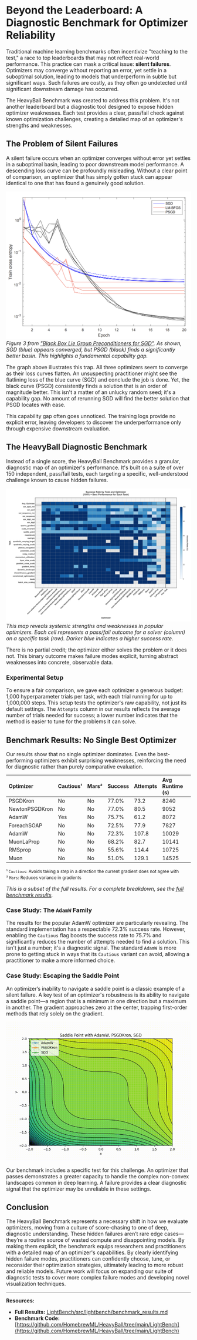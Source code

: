 # Beyond the Leaderboard: A Diagnostic Benchmark for Optimizer Reliability

Traditional machine learning benchmarks often incentivize "teaching to the test," a race to top leaderboards that may
not reflect real-world performance. This practice can mask a critical issue: **silent failures**. Optimizers may
converge without reporting an error, yet settle in a suboptimal solution, leading to models that underperform in subtle
but significant ways. Such failures are costly, as they often go undetected until significant downstream damage has occurred.

The HeavyBall Benchmark was created to address this problem. It's not another leaderboard but a diagnostic tool
designed to expose hidden optimizer weaknesses. Each test provides a clear, pass/fail check against known optimization
challenges, creating a detailed map of an optimizer's strengths and weaknesses.

## The Problem of Silent Failures

A silent failure occurs when an optimizer converges without error yet settles in a suboptimal basin, leading to poor
downstream model performance. A descending loss curve can be profoundly misleading. Without a clear point of comparison,
an optimizer that has simply gotten stuck can appear identical to one that has found a genuinely good solution.

![Three optimizers (SGD, L-BFGS, PSGD) converging to different loss values on the same problem.](assets/early_stopping.png)
*Figure 3 from ["Black Box Lie Group Preconditioners for SGD"](https://arxiv.org/abs/2211.04422). As shown, SGD (blue)
appears converged, but PSGD (black) finds a significantly better basin. This highlights a fundamental capability gap.*

The graph above illustrates this trap. All three optimizers seem to converge as their loss curves flatten. An
unsuspecting practitioner might see the flatlining loss of the blue curve (SGD) and conclude the job is done. Yet, the
black curve (PSGD) consistently finds a solution that is an order of magnitude better. This isn't a matter of an unlucky
random seed; it's a capability gap. No amount of rerunning SGD will find the better solution that PSGD locates with
ease.

This capability gap often goes unnoticed. The training logs provide no explicit error, leaving developers to discover
the underperformance only through expensive downstream evaluation.

## The HeavyBall Diagnostic Benchmark

Instead of a single score, the HeavyBall Benchmark provides a granular, diagnostic map of an optimizer's performance.
It's built on a suite of over 150 independent, pass/fail tests, each targeting a specific, well-understood challenge
known to cause hidden failures.

![A heatmap showing various optimizers (columns) and their success rate on different benchmark tasks (rows).](assets/benchmark_matrix.png)
*This map reveals systemic strengths and weaknesses in popular optimizers. Each cell represents a pass/fail outcome for
a solver (column) on a specific task (row). Darker blue indicates a higher success rate.*

There is no partial credit; the optimizer either solves the problem or it does not. This binary outcome makes failure
modes explicit, turning abstract weaknesses into concrete, observable data.

### Experimental Setup

To ensure a fair comparison, we gave each optimizer a generous budget: 1,000 hyperparameter trials per task, with each
trial running for up to 1,000,000 steps. This setup tests the optimizer's raw capability, not just its default settings.
The `Attempts` column in our results reflects the average number of trials needed for success; a lower number indicates
that the method is easier to tune for the problems it can solve.

## Benchmark Results: No Single Best Optimizer

Our results show that no single optimizer dominates. Even the best-performing optimizers exhibit surprising weaknesses,
reinforcing the need for diagnostic rather than purely comparative evaluation.

| Optimizer      | Cautious¹ | Mars² | Success | Attempts | Avg Runtime (s) |
|:---------------|:----------|:------|:--------|:---------|:----------------|
| PSGDKron       | No        | No    | 77.0%   | 73.2     | 8240            |
| NewtonPSGDKron | No        | No    | 77.0%   | 80.5     | 9052            |
| AdamW          | Yes       | No    | 75.7%   | 61.2     | 8072            |
| ForeachSOAP    | No        | No    | 72.5%   | 77.9     | 7827            |
| AdamW          | No        | No    | 72.3%   | 107.8    | 10029           |
| MuonLaProp     | No        | No    | 68.2%   | 82.7     | 10141           |
| RMSprop        | No        | No    | 55.6%   | 114.4    | 10725           |
| Muon           | No        | No    | 51.0%   | 129.1    | 14525           |

<small>¹ `Cautious`: Avoids taking a step in a direction the current gradient does not agree with</small>
<br>
<small>² `Mars`: Reduces variance in gradients</small>

*This is a subset of the full results. For a complete breakdown, see
the [full benchmark results](https://github.com/HomebrewML/LightBench/blob/master/lightbench/benchmark_results.md).*

### Case Study: The `AdamW` Family

The results for the popular AdamW optimizer are particularly revealing. The standard implementation has a respectable
72.3% success rate. However, enabling the `Cautious` flag boosts the success rate to 75.7% and significantly reduces the
number of attempts needed to find a solution. This isn't just a number; it's a diagnostic signal. The standard `AdamW`
is more prone to getting stuck in ways that its `Cautious` variant can avoid, allowing a practitioner to make a more
informed choice.

### Case Study: Escaping the Saddle Point

An optimizer’s inability to navigate a saddle point is a classic example of a silent failure. A key test of an
optimizer's robustness is its ability to navigate a saddle point—a region that is a minimum in one direction but a
maximum in another. The gradient approaches zero at the center, trapping first-order methods that rely solely on the
gradient.

![Animation: Optimizer paths on a saddle point, showing SGD getting stuck while a momentum-based optimizer successfully escapes.](assets/saddle_point_comparison.gif)

Our benchmark includes a specific test for this challenge. An optimizer that passes demonstrates a greater capacity to
handle the complex non-convex landscapes common in deep learning. A failure provides a clear diagnostic signal that the
optimizer may be unreliable in these settings.

## Conclusion

The HeavyBall Benchmark represents a necessary shift in how we evaluate optimizers, moving from a culture of
score-chasing to one of deep, diagnostic understanding. These hidden failures aren’t rare edge cases—they’re a routine
source of wasted compute and disappointing models. By making them explicit, the benchmark equips researchers and
practitioners with a detailed map of an optimizer's capabilities. By clearly identifying hidden failure modes,
practitioners can confidently choose, tune, or reconsider their optimization strategies, ultimately leading to more
robust and reliable models. Future work will focus on expanding our suite of diagnostic tests to cover more complex
failure modes and developing novel visualization techniques.

---

**Resources:**

* **Full Results:** [LightBench/src/lightbench/benchmark_results.md](https://github.com/HomebrewML/HeavyBall/blob/main/LightBench/src/lightbench/benchmark_results.md)
* **Benchmark Code:** [https://github.com/HomebrewML/HeavyBall/tree/main/LightBench](https://github.com/HomebrewML/HeavyBall/tree/main/LightBench)
